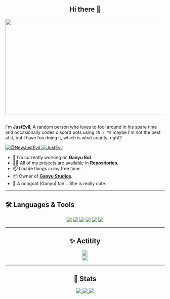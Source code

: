 <div align="center">
    <h2>Hi there 👋</h2>
    <a href="https://github.com/EvilG-MC" target="_blank">
        <img width="1870" height="300" align="center" src="https://i.imgur.com/5A6zfbS.png" alt="EvilG-MC"/>
    </a>
</div>
<br/>
<p align="left">
    I'm <b>JustEvil</b>, A random person who loves to fool around in his spare time and occasionally codes discord bots using <code>JS / TS</code> maybe I'm not the best at it, but I have fun doing it, which is what counts, right?
</p> 

<p align="left">
    <a href="https://twitter.com/@NewJustEvil" target="_blank">
        <img src="https://img.shields.io/badge/NewJustEvil-%23000000.svg?style=for-the-badge&logo=X&logoColor=white" alt="@NewJustEvil" />
    </a>
    <a href="https://discordapp.com/users/391283181665517568" target="_blank">
        <img src="https://img.shields.io/badge/JustEvil-%235865F2.svg?style=for-the-badge&logo=discord&logoColor=white" alt="JustEvil" />
    </a>
</p>

- 🧰 I’m currently working on **Ganyu Bot**.
- 👨‍💻 All of my projects are available in **[Repositories](https://github.com/EvilG-MC?tab=repositories)**,
- 📫 I made things in my free time.
- 📦 Owner of **[Ganyu Studios](https://github.com/Ganyu-Studios)**.
- 🐐 A ocogoat (Ganyu) fan... She is really cute.

---

## 🛠️ Languages & Tools

<div align="center">
    <img src="https://img.shields.io/badge/-JavaScript-F7DF1E?logo=javascript&logoColor=000&style=for-the-badge" />
    <img src="https://img.shields.io/badge/TypeScript-%23007ACC.svg?style=for-the-badge&logo=typescript&logoColor=white" />
    <img src="https://img.shields.io/badge/Visual%20Studio%20Code-0078d7.svg?style=for-the-badge&logo=visual-studio-code&logoColor=white" />
    <img src="https://img.shields.io/badge/-Git-F05032?logo=git&logoColor=fff&style=for-the-badge" />
    <img src="https://img.shields.io/badge/node.js-6DA55F?style=for-the-badge&logo=node.js&logoColor=white" />
    <img src= "https://img.shields.io/badge/MongoDB-%234ea94b.svg?style=for-the-badge&logo=mongodb&logoColor=white" />
</div>

---

<div align="center">
    <h2>✨ Actitity</h2>
    <a href="https://discordapp.com/users/391283181665517568" target="_blank">
        <img src="https://lanyard.cnrad.dev/api/391283181665517568" />
    </a>
    <br/>
    <a href="https://open.spotify.com/user/lcjpn1qvagz3nkokz9ly82e50" target="_blank">
        <img src="https://spotify-recently-played-readme.vercel.app/api?user=lcjpn1qvagz3nkokz9ly82e50" />
    </a>
</div>

---

<div align="center">
    <h2>📖 Stats</h2>
    <a href="https://github.com/EvilG-MC" target="_blank">
        <img src="https://github-readme-stats.vercel.app/api?username=EvilG-MC&theme=dark" />
    </a>
    <a href="https://github.com/EvilG-MC" target="_blank">
        <img src="https://github-readme-streak-stats.herokuapp.com?user=EvilG-MC&theme=dark" />
    </a>
    <a href="https://wakatime.com/@JustEvil" target="_blank">
	    <img src="https://github-readme-stats.vercel.app/api/wakatime?username=JustEvil&theme=dark&layout=compact&border_radius=5px&custom_title=JustEvil%27s%20Stats">
    </a>
</div>
